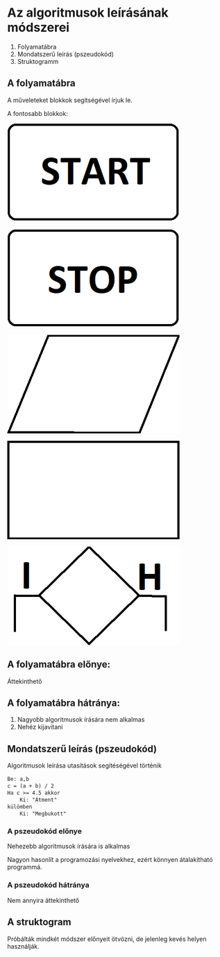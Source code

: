 # Az algoritmusok leírásának módszerei

1. Folyamatábra
2. Mondatszerű leírás \(pszeudokód\)
3. Struktogramm

## A folyamatábra

A műveleteket blokkok segítségével írjuk le.

A fontosabb blokkok:

![1](../.gitbook/assets/inditoblokk.png)

![Z&#xE1;r&#xF3; blokk](../.gitbook/assets/zaroblokk.png)

![Ki- &#xE9;s bemeneti blokk](../.gitbook/assets/kibemenetiblokk.png)

![M&#x171;veletek blokkja](../.gitbook/assets/muveletblokk.png)

![](../.gitbook/assets/dontesblokk.png)

## A folyamatábra előnye: 

Áttekinthető

## A folyamatábra hátránya: 

1. Nagyobb algoritmusok írására nem alkalmas
2. Nehéz kijavítani

## Mondatszerű leírás \(pszeudokód\)

Algoritmusok leírása utasítások segítéségével történik

```text
Be: a,b
c = (a + b) / 2
Ha c >= 4.5 akkor
    Ki: "Átment"
külömben
    Ki: "Megbukott"
```

### A pszeudokód előnye

Nehezebb algoritmusok írására is alkalmas

Nagyon hasonlít a programozási nyelvekhez, ezért könnyen átalakítható programmá.

### A pszeudokód hátránya

Nem annyira áttekinthető

## A struktogram

Próbálták mindkét módszer előnyeit ötvözni, de jelenleg kevés helyen használják.

